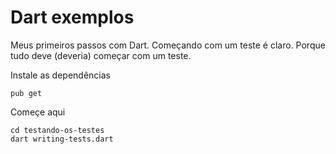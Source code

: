 # Dart exemplos

Meus primeiros passos com Dart. Começando com um teste é claro. Porque tudo deve (deveria) começar
com um teste.

Instale as dependências

    pub get

Começe aqui

    cd testando-os-testes
    dart writing-tests.dart

